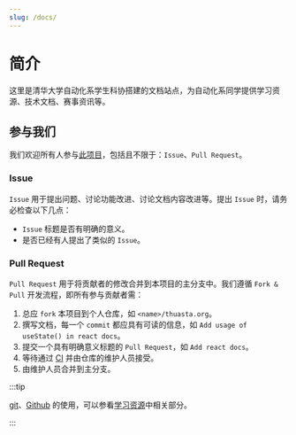 ```yaml
---
slug: /docs/
---
```


# 简介

这里是清华大学自动化系学生科协搭建的文档站点，为自动化系同学提供学习资源、技术文档、赛事资讯等。

## 参与我们

我们欢迎所有人参与[此项目](https://github.com/thuasta/thuasta.org)，包括且不限于：`Issue`、`Pull Request`。

### Issue

`Issue` 用于提出问题、讨论功能改进、讨论文档内容改进等。提出 `Issue` 时，请务必检查以下几点：

- `Issue` 标题是否有明确的意义。
- 是否已经有人提出了类似的 `Issue`。

### Pull Request

`Pull Request` 用于将贡献者的修改合并到本项目的主分支中。我们遵循 `Fork & Pull` 开发流程，即所有参与贡献者需：

1. 总应 `fork` 本项目到个人仓库，如 `<name>/thuasta.org`。
2. 撰写文档，每一个 `commit` 都应具有可读的信息，如 `Add usage of useState() in react docs`。
3. 提交一个具有明确意义标题的 `Pull Request`，如 `Add react docs`。
4. 等待通过 [CI](learning_resources/ci_cd/index.md) 并由仓库的维护人员接受。
5. 由维护人员合并到主分支。

:::tip

[git](learning_resources/vcs/git.md)、[Github](learning_resources/repo/index.md) 的使用，可以参看[学习资源](learning_resources)中相关部分。

:::
